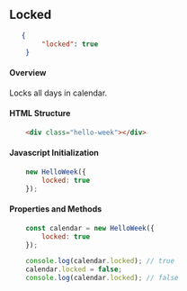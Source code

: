 ## Locked

```json
   {
        "locked": true
    }
```

#### Overview
Locks all days in calendar.

#### HTML Structure
```html
    <div class="hello-week"></div>
```

#### Javascript Initialization
```js
    new HelloWeek({
        locked: true
    });
```

#### Properties and Methods
```js
    const calendar = new HelloWeek({
        locked: true
    });

    console.log(calendar.locked); // true
    calendar.locked = false;
    console.log(calendar.locked); // false
```
